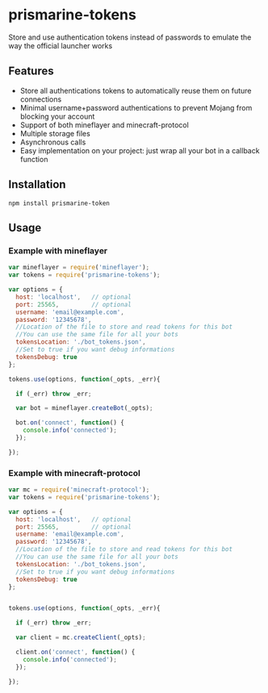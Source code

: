# prismarine-tokens
Store and use authentication tokens instead of passwords to emulate the way the official launcher works

## Features

* Store all authentications tokens to automatically reuse them on future connections
* Minimal username+password authentications to prevent Mojang from blocking your account
* Support of both mineflayer and minecraft-protocol
* Multiple storage files
* Asynchronous calls
* Easy implementation on your project: just wrap all your bot in a callback function

## Installation

`npm install prismarine-token`


## Usage

### Example with mineflayer

```js
var mineflayer = require('mineflayer');
var tokens = require('prismarine-tokens');

var options = {
  host: 'localhost',   // optional
  port: 25565,         // optional
  username: 'email@example.com',
  password: '12345678',
  //Location of the file to store and read tokens for this bot
  //You can use the same file for all your bots
  tokensLocation: './bot_tokens.json',
  //Set to true if you want debug informations
  tokensDebug: true
};

tokens.use(options, function(_opts, _err){

  if (_err) throw _err;

  var bot = mineflayer.createBot(_opts);

  bot.on('connect', function() {
    console.info('connected');
  });

});

```

### Example with minecraft-protocol

```js
var mc = require('minecraft-protocol');
var tokens = require('prismarine-tokens');

var options = {
  host: 'localhost',   // optional
  port: 25565,         // optional
  username: 'email@example.com',
  password: '12345678',
  //Location of the file to store and read tokens for this bot
  //You can use the same file for all your bots
  tokensLocation: './bot_tokens.json',
  //Set to true if you want debug informations
  tokensDebug: true
};


tokens.use(options, function(_opts, _err){

  if (_err) throw _err;

  var client = mc.createClient(_opts);

  client.on('connect', function() {
    console.info('connected');
  });

});

```
